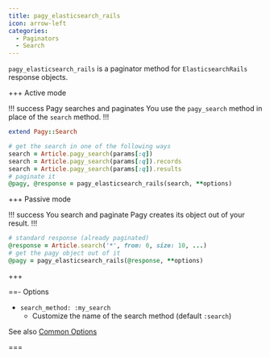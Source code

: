 ```yaml
---
title: pagy_elasticsearch_rails
icon: arrow-left
categories:
  - Paginators
  - Search
---
```


`pagy_elasticsearch_rails` is a paginator method for `ElasticsearchRails` response objects.

+++ Active mode

!!! success Pagy searches and paginates You use the `pagy_search` method in place of the `search` method.
!!!

```ruby Model
extend Pagy::Search
```

```ruby Controller
# get the search in one of the following ways
search = Article.pagy_search(params[:q])
search = Article.pagy_search(params[:q]).records
search = Article.pagy_search(params[:q]).results
# paginate it
@pagy, @response = pagy_elasticsearch_rails(search, **options)
```

+++ Passive mode

!!! success You search and paginate Pagy creates its object out of your result.
!!!

```ruby Controller
# standard response (already paginated)
@response = Article.search('*', from: 0, size: 10, ...)
# get the pagy object out of it
@pagy = pagy_elasticsearch_rails(@response, **options)
```

+++

==- Options

- `search_method: :my_search`
  - Customize the name of the search method (default `:search`)

See also [Common Options](../../paginators.md#common-options)

===
